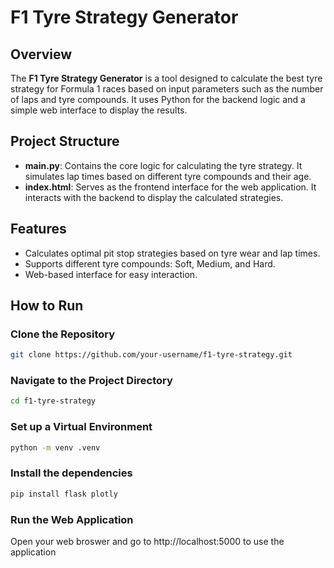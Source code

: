 # F1 Tyre Strategy Generator

## Overview
The **F1 Tyre Strategy Generator** is a tool designed to calculate the best tyre strategy for Formula 1 races based on input parameters such as the number of laps and tyre compounds. It uses Python for the backend logic and a simple web interface to display the results.

## Project Structure
- **main.py**: Contains the core logic for calculating the tyre strategy. It simulates lap times based on different tyre compounds and their age.
- **index.html**: Serves as the frontend interface for the web application. It interacts with the backend to display the calculated strategies.

## Features
- Calculates optimal pit stop strategies based on tyre wear and lap times.
- Supports different tyre compounds: Soft, Medium, and Hard.
- Web-based interface for easy interaction.

## How to Run

### Clone the Repository
```bash
git clone https://github.com/your-username/f1-tyre-strategy.git
```

### Navigate to the Project Directory
```bash
cd f1-tyre-strategy
```

### Set up a Virtual Environment
```bash
python -m venv .venv
```

### Install the dependencies
```bash
pip install flask plotly
```

### Run the Web Application
Open your web broswer and go to http://localhost:5000 to use the application

